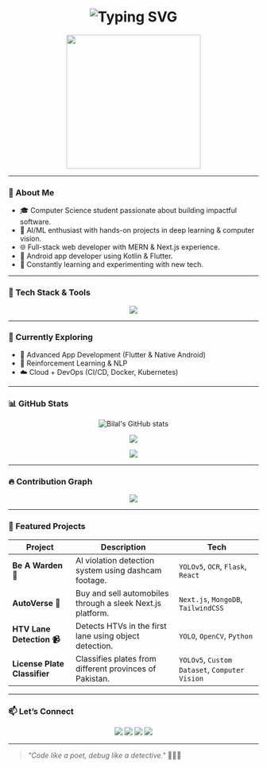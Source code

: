 <h1 align="center">
  <img src="https://readme-typing-svg.herokuapp.com?font=Fira+Code&size=28&pause=1000&center=true&vCenter=true&width=600&lines=Hi+%F0%9F%91%8B%2C+I'm+Bilal+Khan!;ML+%7C+AI+%7C+Web+%7C+Android+Dev+%F0%9F%9A%80;Software+Engineer+%7C+CS+Student+%E2%9C%A8" alt="Typing SVG" />
</h1>

<p align="center">
  <img src="https://media.giphy.com/media/qgQUggAC3Pfv687qPC/giphy.gif" width="270px">
</p>

---

### 👋 About Me

- 🎓 Computer Science student passionate about building impactful software.
- 🤖 AI/ML enthusiast with hands-on projects in deep learning & computer vision.
- 🌐 Full-stack web developer with MERN & Next.js experience.
- 📱 Android app developer using Kotlin & Flutter.
- 🧠 Constantly learning and experimenting with new tech.

---

### 🚀 Tech Stack & Tools

<p align="center">
  <img src="https://skillicons.dev/icons?i=python,tensorflow,pytorch,flask,nodejs,express,react,nextjs,mongodb,postgresql,docker,kubernetes,git,github,androidstudio,kotlin,flutter,linux,vscode" />
</p>

---

### 🧠 Currently Exploring
- 📱 Advanced App Development (Flutter & Native Android)
- 🤖 Reinforcement Learning & NLP
- ☁️ Cloud + DevOps (CI/CD, Docker, Kubernetes)

---

### 📊 GitHub Stats

<p align="center">
  <img src="https://github-readme-stats.vercel.app/api?username=Bilal-khan980&show_icons=true&theme=radical" alt="Bilal's GitHub stats" />
</p>

<p align="center">
  <img src="https://github-readme-streak-stats.herokuapp.com?user=Bilal-khan980&theme=radical&hide_border=true" />
</p>

<p align="center">
  <img src="https://github-readme-stats.vercel.app/api/top-langs/?username=Bilal-khan980&layout=compact&theme=radical" />
</p>

---

### 🔥 Contribution Graph

<p align="center">
  <img src="https://github-readme-activity-graph.cyclic.app/graph?username=Bilal-khan980&theme=react-dark&hide_border=true" />
</p>

---

### 📂 Featured Projects

| Project | Description | Tech |
|--------|-------------|------|
| **Be A Warden 🚨** | AI violation detection system using dashcam footage. | `YOLOv5`, `OCR`, `Flask`, `React` |
| **AutoVerse 🚗** | Buy and sell automobiles through a sleek Next.js platform. | `Next.js`, `MongoDB`, `TailwindCSS` |
| **HTV Lane Detection 📹** | Detects HTVs in the first lane using object detection. | `YOLO`, `OpenCV`, `Python` |
| **License Plate Classifier** | Classifies plates from different provinces of Pakistan. | `YOLOv5`, `Custom Dataset`, `Computer Vision` |

---

### 📫 Let’s Connect

<p align="center">
  <a href="mailto:bilalkhan980@gmail.com"><img src="https://img.shields.io/badge/email-%23EA4335.svg?&style=for-the-badge&logo=gmail&logoColor=white"/></a>
  <a href="https://www.linkedin.com/in/bilal-khan980"><img src="https://img.shields.io/badge/linkedin-%230077B5.svg?&style=for-the-badge&logo=linkedin&logoColor=white"/></a>
  <a href="https://twitter.com/BilalKhan_dev"><img src="https://img.shields.io/badge/Twitter-%231DA1F2.svg?&style=for-the-badge&logo=twitter&logoColor=white"/></a>
  <a href="https://bilalportfolio.vercel.app"><img src="https://img.shields.io/badge/Portfolio-%23000000.svg?&style=for-the-badge&logo=vercel&logoColor=white"/></a>
</p>

---

> _"Code like a poet, debug like a detective."_ 🕵️‍♂️✨

<!---
Bilal-khan980/Bilal-khan980 is a ✨ special ✨ repository because its `README.md` (this file) appears on your GitHub profile.
--->

